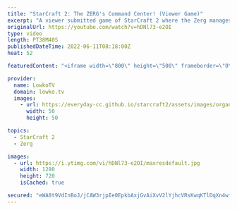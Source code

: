 ```yaml
---
title: "StarCraft 2: The ZERG's Command Center! (Viewer Game)"
excerpt: "A viewer submitted game of StarCraft 2 where the Zerg manages to win the game two minutes in, but for some reason doesn't go in for the kill. He decides to sit around and toy with his opponents units untill he can make his own Terran army using the Infestor and Neural Parasite.  Support my work on Patreon:"
originalUrl: https://youtube.com/watch?v=hDNl73-e2OI
type: video
length: PT38M40S
publishedDateTime: 2022-06-11T08:18:00Z
heat: 52

featuredContent: "<iframe width=\"800\" height=\"500\" frameborder=\"0\" src=\"https://www.youtube.com/embed/hDNl73-e2OI\" allow=\"accelerometer; autoplay; encrypted-media; gyroscope; picture-in-picture\" allowfullscreen></iframe>"

provider:
  name: LowkoTV
  domain: lowko.tv
  images:
    - url: https://everyday-cc.github.io/starcraft2/assets/images/organizations/lowko.tv-50x50.jpg
      width: 50
      height: 50

topics:
  - StarCraft 2
  - Zerg

images:
  - url: https://i.ytimg.com/vi/hDNl73-e2OI/maxresdefault.jpg
    width: 1280
    height: 720
    isCached: true

secured: "eWA8t9VdInBoJ/jCAW3rjpIe0EpkbAxjGvAiXvV2lYjhcVRsKwqKTlDqXn4wiLPzFM1JAZxRjKL2mgEzn5aboYMwYSUtrURUCxEPqYAqFMW8P0v0N2oF4X/HrRpipFG1KcS7Y4F0bCgXNQU3dG1SMcTjsqfoqMFIZt6/fHOUsPviw57rvWLha9bBYoiDPJNOOf9Kt7PO5KxM1jB6AH8Sre4TyFmiBcotXuRzqzllVeyeV3S+X3BOh3zQ7prAgzHdbc7gJPXFcsxcBS2WjI3O32pYxBc+Qg+C4xJW8KjypAEwl7FRkzAdElhCtSrZD/BgJXb8j/Pv4c+sF86yWJKNlZxLmn1PBNWtJCMNXyHaT8KDxLYETCH21nyOZo914qEPCQBFJ/NCjCw3Yb5t17HG9h+24ZG3K1ss3o0nXjhTk79ZE9SXg9uM+vDftZsmE+RL;3PmPYNG8X8HvH0jTexXmyA=="
---
```


